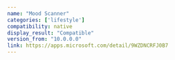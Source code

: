 ```yaml
---
name: "Mood Scanner"
categories: ['lifestyle']
compatibility: native
display_result: "Compatible"
version_from: "10.0.0.0"
link: https://apps.microsoft.com/detail/9WZDNCRFJ0B7
---
```

